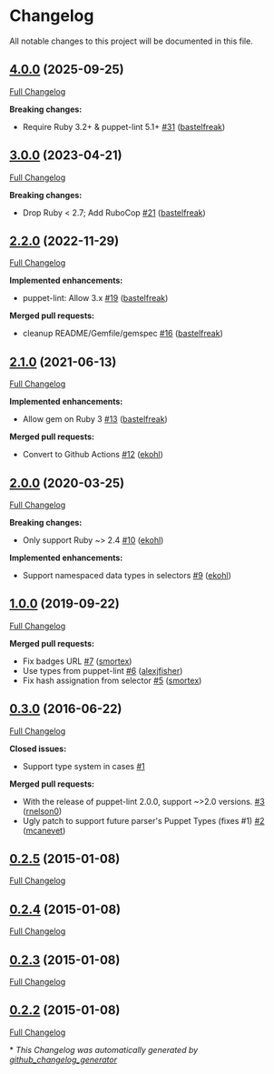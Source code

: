 # Changelog

All notable changes to this project will be documented in this file.

## [4.0.0](https://github.com/voxpupuli/puppet-lint-unquoted_string-check/tree/4.0.0) (2025-09-25)

[Full Changelog](https://github.com/voxpupuli/puppet-lint-unquoted_string-check/compare/3.0.0...4.0.0)

**Breaking changes:**

- Require Ruby 3.2+ & puppet-lint 5.1+ [\#31](https://github.com/voxpupuli/puppet-lint-unquoted_string-check/pull/31) ([bastelfreak](https://github.com/bastelfreak))

## [3.0.0](https://github.com/voxpupuli/puppet-lint-unquoted_string-check/tree/3.0.0) (2023-04-21)

[Full Changelog](https://github.com/voxpupuli/puppet-lint-unquoted_string-check/compare/2.2.0...3.0.0)

**Breaking changes:**

- Drop Ruby \< 2.7; Add RuboCop [\#21](https://github.com/voxpupuli/puppet-lint-unquoted_string-check/pull/21) ([bastelfreak](https://github.com/bastelfreak))

## [2.2.0](https://github.com/voxpupuli/puppet-lint-unquoted_string-check/tree/2.2.0) (2022-11-29)

[Full Changelog](https://github.com/voxpupuli/puppet-lint-unquoted_string-check/compare/2.1.0...2.2.0)

**Implemented enhancements:**

- puppet-lint: Allow 3.x [\#19](https://github.com/voxpupuli/puppet-lint-unquoted_string-check/pull/19) ([bastelfreak](https://github.com/bastelfreak))

**Merged pull requests:**

- cleanup README/Gemfile/gemspec [\#16](https://github.com/voxpupuli/puppet-lint-unquoted_string-check/pull/16) ([bastelfreak](https://github.com/bastelfreak))

## [2.1.0](https://github.com/voxpupuli/puppet-lint-unquoted_string-check/tree/2.1.0) (2021-06-13)

[Full Changelog](https://github.com/voxpupuli/puppet-lint-unquoted_string-check/compare/2.0.0...2.1.0)

**Implemented enhancements:**

- Allow gem on Ruby 3 [\#13](https://github.com/voxpupuli/puppet-lint-unquoted_string-check/pull/13) ([bastelfreak](https://github.com/bastelfreak))

**Merged pull requests:**

- Convert to Github Actions [\#12](https://github.com/voxpupuli/puppet-lint-unquoted_string-check/pull/12) ([ekohl](https://github.com/ekohl))

## [2.0.0](https://github.com/voxpupuli/puppet-lint-unquoted_string-check/tree/2.0.0) (2020-03-25)

[Full Changelog](https://github.com/voxpupuli/puppet-lint-unquoted_string-check/compare/1.0.0...2.0.0)

**Breaking changes:**

- Only support Ruby ~\> 2.4 [\#10](https://github.com/voxpupuli/puppet-lint-unquoted_string-check/pull/10) ([ekohl](https://github.com/ekohl))

**Implemented enhancements:**

- Support namespaced data types in selectors [\#9](https://github.com/voxpupuli/puppet-lint-unquoted_string-check/pull/9) ([ekohl](https://github.com/ekohl))

## [1.0.0](https://github.com/voxpupuli/puppet-lint-unquoted_string-check/tree/1.0.0) (2019-09-22)

[Full Changelog](https://github.com/voxpupuli/puppet-lint-unquoted_string-check/compare/0.3.0...1.0.0)

**Merged pull requests:**

- Fix badges URL [\#7](https://github.com/voxpupuli/puppet-lint-unquoted_string-check/pull/7) ([smortex](https://github.com/smortex))
- Use types from puppet-lint [\#6](https://github.com/voxpupuli/puppet-lint-unquoted_string-check/pull/6) ([alexjfisher](https://github.com/alexjfisher))
- Fix hash assignation from selector [\#5](https://github.com/voxpupuli/puppet-lint-unquoted_string-check/pull/5) ([smortex](https://github.com/smortex))

## [0.3.0](https://github.com/voxpupuli/puppet-lint-unquoted_string-check/tree/0.3.0) (2016-06-22)

[Full Changelog](https://github.com/voxpupuli/puppet-lint-unquoted_string-check/compare/0.2.5...0.3.0)

**Closed issues:**

- Support type system in cases [\#1](https://github.com/voxpupuli/puppet-lint-unquoted_string-check/issues/1)

**Merged pull requests:**

- With the release of puppet-lint 2.0.0, support ~\>2.0 versions. [\#3](https://github.com/voxpupuli/puppet-lint-unquoted_string-check/pull/3) ([rnelson0](https://github.com/rnelson0))
- Ugly patch to support future parser's Puppet Types \(fixes \#1\) [\#2](https://github.com/voxpupuli/puppet-lint-unquoted_string-check/pull/2) ([mcanevet](https://github.com/mcanevet))

## [0.2.5](https://github.com/voxpupuli/puppet-lint-unquoted_string-check/tree/0.2.5) (2015-01-08)

[Full Changelog](https://github.com/voxpupuli/puppet-lint-unquoted_string-check/compare/0.2.4...0.2.5)

## [0.2.4](https://github.com/voxpupuli/puppet-lint-unquoted_string-check/tree/0.2.4) (2015-01-08)

[Full Changelog](https://github.com/voxpupuli/puppet-lint-unquoted_string-check/compare/0.2.3...0.2.4)

## [0.2.3](https://github.com/voxpupuli/puppet-lint-unquoted_string-check/tree/0.2.3) (2015-01-08)

[Full Changelog](https://github.com/voxpupuli/puppet-lint-unquoted_string-check/compare/0.2.2...0.2.3)

## [0.2.2](https://github.com/voxpupuli/puppet-lint-unquoted_string-check/tree/0.2.2) (2015-01-08)

[Full Changelog](https://github.com/voxpupuli/puppet-lint-unquoted_string-check/compare/27a52cfdc69f527b5e0c81b46727c45926f46622...0.2.2)



\* *This Changelog was automatically generated by [github_changelog_generator](https://github.com/github-changelog-generator/github-changelog-generator)*
